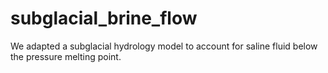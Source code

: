 # subglacial_brine_flow
We adapted a subglacial hydrology model to account for saline fluid below the pressure melting point. 

